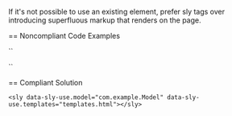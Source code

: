 If it's not possible to use an existing element, prefer sly tags over introducing superfluous markup that renders on the page.

== Noncompliant Code Examples

``
<div data-sly-use.model="com.example.Model" data-sly-use.templates="templates.html"></div>

<div data-sly-use.model="com.example.Model" data-sly-use.templates="templates.html" data-sly-unwrap></div>
``

== Compliant Solution

``
<sly data-sly-use.model="com.example.Model" data-sly-use.templates="templates.html"></sly>
``

